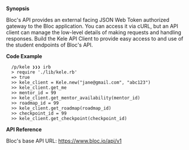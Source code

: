 <b> Synopsis </b>

Bloc's API provides an external facing JSON Web Token authorized gateway to the Bloc application. You can access it via cURL, but an API client can manage the low-level details of making requests and handling responses. Build the Kele API Client to provide easy access to and use of the student endpoints of Bloc's API.

<b> Code Example </b>

      /p/kele ❯❯❯ irb
      > require './lib/kele.rb'
      => true
      >> kele_client = Kele.new("jane@gmail.com", "abc123")
      >> kele_client.get_me
      >> mentor_id = 99
      >> kele_client.get_mentor_availability(mentor_id)
      >> roadmap_id = 99
      >> kele_client.get_roadmap(roadmap_id)
      >> checkpoint_id = 99
      >> kele_client.get_checkpoint(checkpoint_id)

<b> API Reference </b>

Bloc's base API URL: https://www.bloc.io/api/v1
